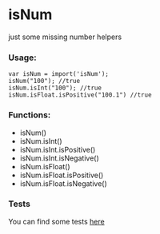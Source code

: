 # isNum
just some missing number helpers

### Usage:

    var isNum = import('isNum');
    isNum("100"); //true
    isNum.isInt("100"); //true
    isNum.isFloat.isPositive("100.1") //true

### Functions:

 - isNum()
 - isNum.isInt()
 - isNum.isInt.isPositive()
 - isNum.isInt.isNegative()
 - isNum.isFloat()
 - isNum.isFloat.isPositive()
 - isNum.isFloat.isNegative()


### Tests
You can find some tests [here](https://tonicdev.com/nemesarial/isnum)